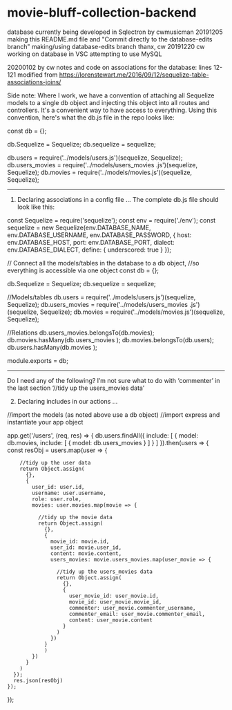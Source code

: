 # movie-bluff-collection-backend
database currently being developed in Sqlectron by cwmusicman 20191205
making this README.md file and "Commit directly to the database-edits branch"
making/using database-edits branch thanx, cw
20191220 cw working on database in VSC 
attempting to use MySQL

20200102 by cw
notes and code on associations for the database:
lines 12-121 modified from https://lorenstewart.me/2016/09/12/sequelize-table-associations-joins/

Side note: Where I work, we have a convention of attaching all Sequelize models to a single db object and injecting this object into all routes and controllers. It's a convenient way to have access to everything. Using this convention, here's what the db.js file in the repo looks like: 

const db = {};

db.Sequelize = Sequelize;
db.sequelize = sequelize;

db.users = require('../models/users.js')(sequelize, Sequelize);
db.users_movies = require('../models/users_movies .js')(sequelize, Sequelize);
db.movies = require('../models/movies.js')(sequelize, Sequelize);
********************************************
1. Declaring associations in a config file
...
The complete db.js file should look like this: 

const Sequelize = require('sequelize'); 
const env = require('./env');
const sequelize = new Sequelize(env.DATABASE_NAME, env.DATABASE_USERNAME, env.DATABASE_PASSWORD, {
  host: env.DATABASE_HOST,
  port: env.DATABASE_PORT,
  dialect: env.DATABASE_DIALECT,
  define: {
    underscored: true
  }
});

// Connect all the models/tables in the database to a db object, 
//so everything is accessible via one object
const db = {};

db.Sequelize = Sequelize;
db.sequelize = sequelize;

//Models/tables
db.users = require('../models/users.js')(sequelize, Sequelize);
db.users_movies = require('../models/users_movies .js')(sequelize, Sequelize);
db.movies = require('../models/movies.js')(sequelize, Sequelize);

//Relations
db.users_movies.belongsTo(db.movies);
db.movies.hasMany(db.users_movies );
db.movies.belongsTo(db.users);
db.users.hasMany(db.movies );

module.exports = db;
********************************************
Do I need any of the following?
I’m not sure what to do with ‘commenter’ in the last section ‘//tidy up the users_movies data’

2. Declaring includes in our actions
…


//import the models (as noted above use a db object)
//import express and instantiate your app object

app.get('/users', (req, res) => {
    db.users.findAll({
      include: [
        {
          model: db.movies,
          include: [
            {
              model: db.users_movies
            }
          ]
        }
      ]
    }).then(users => {
      const resObj = users.map(user => {

        //tidy up the user data
        return Object.assign(
          {},
          {
            user_id: user.id,
            username: user.username,
            role: user.role,
            movies: user.movies.map(movie => {

              //tidy up the movie data
              return Object.assign(
                {},
                {
                  movie_id: movie.id,
                  user_id: movie.user_id,
                  content: movie.content,
                  users_movies: movie.users_movies.map(user_movie => {

                    //tidy up the users_movies data
                    return Object.assign(
                      {},
                      {
                        user_movie_id: user_movie.id,
                        movie_id: user_movie.movie_id,
                        commenter: user_movie.commenter_username,
                        commenter_email: user_movie.commenter_email,
                        content: user_movie.content
                      }
                    )
                  })
                }
                )
            })
          }
        )
      });
      res.json(resObj)
    });
  });

